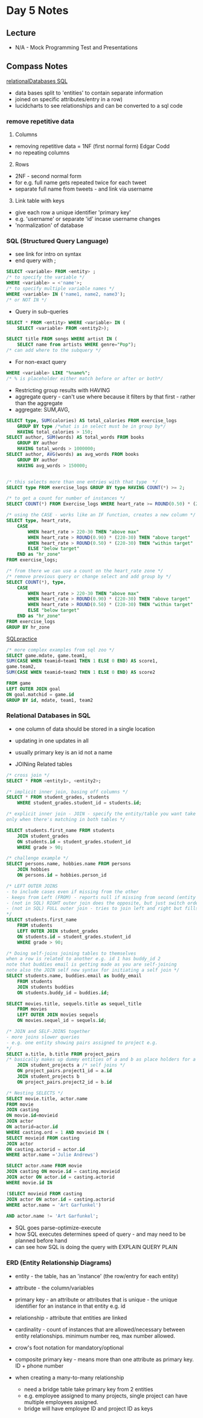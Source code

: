 # Day 5 Notes
## Lecture
* N/A - Mock Programming Test and Presentations 

## Compass Notes
[relationalDatabases SQL](https://code.tutsplus.com/tutorials/relational-databases-for-dummies--net-30244)
* data bases split to 'entities' to contain separate information
* joined on specific attributes/entry in a row)
* lucidcharts to see relationships and can be converted to a sql code

###  remove repetitive data 
1. Columns
* removing repetitive data = 1NF (first normal form) Edgar Codd
* no repeating columns 

2. Rows 
* 2NF - second normal form
* for e.g. full name gets repeated twice for each tweet 
* separate full name from tweets - and link via username 

3. Link table with keys
* give each row a unique identifier 'primary key'
* e.g. 'username' or separate 'id' incase username changes
* 'normalization' of database

### SQL (Structured Query Language)
* see link for intro on syntax
* end query with ;
``` SQL
SELECT <variable> FROM <entity> ;
/* to specify the variable */
WHERE <variable> = <'name'>; 
/* to specify multiple variable names */
WHERE <variable> IN ('name1, name2, name3');
/* or NOT IN */
```

* Query in sub-queries
```SQL
SELECT * FROM <entity> WHERE <variable> IN (
    SELECT <variable> FROM <entity2>);

SELECT title FROM songs WHERE artist IN (
    SELECT name from artists WHERE genre="Pop");
/* can add where to the subquery */
```

* For non-exact query
```SQL
WHERE <variable> LIKE "%name%";
/* % is placeholder either match before or after or both*/
```

* Restricting group results with HAVING 
* aggregate query - can't use where because it filters by that first - rather than the aggregate
* aggregate: SUM,AVG, 
```SQL
SELECT type, SUM(calories) AS total_calories FROM exercise_logs
    GROUP BY type /*what is in select must be in group by*/
    HAVING total_calories > 150;
SELECT author, SUM(words) AS total_words FROM books 
    GROUP BY author 
    HAVING total_words > 1000000;
SELECT author, AVG(words) as avg_words FROM books
    GROUP BY author
    HAVING avg_words > 150000;


/* this selects more than one entries with that type  */
SELECT type FROM exercise_logs GROUP BY type HAVING COUNT(*) >= 2;

/* to get a count for number of instances */
SELECT COUNT(*) FROM Exercise_logs WHERE heart_rate >= ROUND(0.50) * (220-30)

/* using the CASE - works like an IF function, creates a new column */
SELECT type, heart_rate,
    CASE
        WHEN heart_rate > 220-30 THEN "above max" 
        WHEN heart_rate > ROUND(0.90) * (220-30) THEN "above target"
        WHEN heart_rate > ROUND(0.50) * (220-30) THEN "within target"
        ELSE "below target"
    END as "hr_zone"
FROM exercise_logs;

/* from there we can use a count on the heart_rate zone */
/* remove previous query or change select and add group by */
SELECT COUNT(*), type,
    CASE
        WHEN heart_rate > 220-30 THEN "above max" 
        WHEN heart_rate > ROUND(0.90) * (220-30) THEN "above target"
        WHEN heart_rate > ROUND(0.50) * (220-30) THEN "within target"
        ELSE "below target"
    END as "hr_zone"
FROM exercise_logs
GROUP BY hr_zone
```

[SQLpractice](https://www.khanacademy.org/computing/computer-programming/sql/more-advanced-sql-queries/pp/project-data-dig)

```SQL
/* more complex examples from sql zoo */ 
SELECT game.mdate, game.team1, 
SUM(CASE WHEN teamid=team1 THEN 1 ELSE 0 END) AS score1,
game.team2,
SUM(CASE WHEN teamid=team2 THEN 1 ELSE 0 END) AS score2

FROM game
LEFT OUTER JOIN goal
ON goal.matchid = game.id
GROUP BY id, mdate, team1, team2
```

### Relational Databases in SQL
* one column of data should be stored in a single location
* updating in one updates in all 
* usually primary key is an id not a name


* JOINing Related tables
``` SQL
/* cross join */
SELECT * FROM <entity1>, <entity2>;

/* implicit inner join, basing off columns */
SELECT * FROM student_grades, students
    WHERE student_grades.student_id = students.id;

/* explicit inner join - JOIN - specify the entity/table you want take the column from
only when there's matching in both tables */ 

SELECT students.first_name FROM students
    JOIN student_grades
    ON students.id = student_grades.student_id
    WHERE grade > 90;

/* challenge example */ 
SELECT persons.name, hobbies.name FROM persons
    JOIN hobbies
    ON persons.id = hobbies.person_id

/* LEFT OUTER JOINS 
- to include cases even if missing from the other 
- keeps from Left (FROM) - reports null if missing from second (entity in LEFT OUTER JOIN)
- (not in SQL) RIGHT outer join does the opposite, but just switch order to make less confusing
- (not in SQL) FULL outer join - tries to join left and right but fills null when missing in both sides
*/
SELECT students.first_name 
    FROM students
    LEFT OUTER JOIN student_grades
    ON students.id = student_grades.student_id
    WHERE grade > 90;

/* Doing self-joins joining tables to themselves
when a row is related to another e.g. id 1 has buddy_id 2
note that buddies email is getting made as you are self-joining
note also the JOIN self new syntax for initiating a self join */
SELECT students.name, buddies.email as buddy_email
    FROM students
    JOIN students buddies
    ON students.buddy_id = buddies.id;

SELECT movies.title, sequels.title as sequel_title
    FROM movies
    LEFT OUTER JOIN movies sequels
    ON movies.sequel_id = sequels.id;

/* JOIN and SELF-JOINS together 
- more joins slower queries
- e.g. one entity showing pairs assigned to project e.g. 
*/
SELECT a.title, b.title FROM project_pairs  
/* basically makes up dummy entities of a and b as place holders for a self join */
    JOIN student_projects a /* self joins */ 
    ON project_pairs.project1_id = a.id
    JOIN student_projects b
    ON project_pairs.project2_id = b.id 

/* Nesting SELECTS */
SELECT movie.title, actor.name
FROM movie
JOIN casting 
ON movie.id=movieid
JOIN actor   
ON actorid=actor.id
WHERE casting.ord = 1 AND movieid IN (
SELECT movieid FROM casting
JOIN actor
ON casting.actorid = actor.id
WHERE actor.name ='Julie Andrews')

SELECT actor.name FROM movie
JOIN casting ON movie.id = casting.movieid
JOIN actor ON actor.id = casting.actorid
WHERE movie.id IN 

(SELECT movieid FROM casting
JOIN actor ON actor.id = casting.actorid
WHERE actor.name = 'Art Garfunkel')
 
AND actor.name != 'Art Garfunkel';


```
* SQL goes parse-optimize-execute
* how SQL executes determines speed of query - and may need to be planned before hand 
* can see how SQL is doing the query with EXPLAIN QUERY PLAIN 



### ERD (Entity Relationship Diagrams)
* entity - the table, has an 'instance' (the row/entry for each entity) 
* attribute - the column/variables
* primary key - an attribute or attributes that is unique - the unique identifier for an instance in that entity e.g. id
* relationship - attribute that entities are linked
* cardinality - count of instances that are allowed/necessary between entity relationships. minimum number req, max number allowed. 
* crow's foot notation for mandatory/optional

* composite primary key - means more than one attribute as primary key. ID + phone number 

* when creating a many-to-many relationship
    * need a bridge table take primary key from 2 entities 
    * e.g. employee assigned to many projects, single project can have multiple employees assigned. 
    * bridge will have employee ID and project ID as keys 
